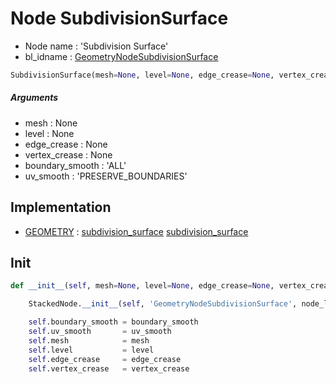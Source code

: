# Node SubdivisionSurface

- Node name : 'Subdivision Surface'
- bl_idname : [GeometryNodeSubdivisionSurface](https://docs.blender.org/api/current/bpy.types.GeometryNodeSubdivisionSurface.html)


``` python
SubdivisionSurface(mesh=None, level=None, edge_crease=None, vertex_crease=None, boundary_smooth='ALL', uv_smooth='PRESERVE_BOUNDARIES', node_label=None, node_color=None)
```
##### Arguments

- mesh : None
- level : None
- edge_crease : None
- vertex_crease : None
- boundary_smooth : 'ALL'
- uv_smooth : 'PRESERVE_BOUNDARIES'

## Implementation

- [GEOMETRY](/docs/GeoNodes/GEOMETRY.md) : [subdivision_surface](/docs/GeoNodes/GEOMETRY.md#subdivision_surface) [subdivision_surface](/docs/GeoNodes/GEOMETRY.md#subdivision_surface)

## Init

``` python
def __init__(self, mesh=None, level=None, edge_crease=None, vertex_crease=None, boundary_smooth='ALL', uv_smooth='PRESERVE_BOUNDARIES', node_label=None, node_color=None):

    StackedNode.__init__(self, 'GeometryNodeSubdivisionSurface', node_label=node_label, node_color=node_color)

    self.boundary_smooth = boundary_smooth
    self.uv_smooth       = uv_smooth
    self.mesh            = mesh
    self.level           = level
    self.edge_crease     = edge_crease
    self.vertex_crease   = vertex_crease
```
